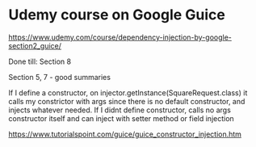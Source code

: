 # Udemy course on Google Guice

https://www.udemy.com/course/dependency-injection-by-google-section2_guice/

Done till: Section 8

Section 5, 7 - good summaries

If I define a constructor, on injector.getInstance(SquareRequest.class) it calls my constrictor with args 
since there is no default constructor, and injects whatever needed.
If I didnt define constructor, calls no args constructor itself and can inject with setter method or field injection

https://www.tutorialspoint.com/guice/guice_constructor_injection.htm

